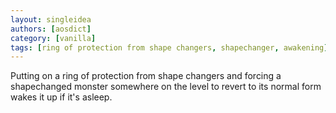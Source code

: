 ```yaml
---
layout: singleidea
authors: [aosdict]
category: [vanilla]
tags: [ring of protection from shape changers, shapechanger, awakening]
---
```

Putting on a ring of protection from shape changers and forcing a shapechanged monster somewhere on the level to revert to its normal form wakes it up if it's asleep.
